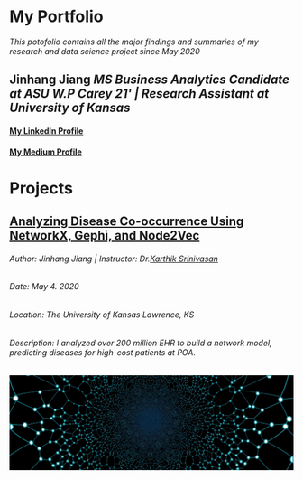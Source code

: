 # My Portfolio
*This potofolio contains all the major findings and summaries of my research and data science project since May 2020*
## Jinhang Jiang  *MS Business Analytics Candidate at ASU W.P Carey 21' | Research Assistant at University of Kansas*
#### [My LinkedIn Profile](https://www.linkedin.com/in/jinhangjiang/)
#### [My Medium Profile](https://medium.com/@jinhangjiang)


# Projects

## [Analyzing Disease Co-occurrence Using NetworkX, Gephi, and Node2Vec](https://medium.com/analytics-vidhya/analyzing-disease-co-occurrence-using-networkx-gephi-and-node2vec-53941da35a0f)
###### Author: Jinhang Jiang  | Instructor: Dr.[Karthik Srinivasan](https://business.ku.edu/karthik-srinivasan)
###### Date: May 4. 2020
###### Location: The University of Kansas *Lawrence, KS*
###### Description: I analyzed over 200 million EHR to build a network model, predicting diseases for high-cost patients at POA.

![](/images/network-3849202_1920.jpg)
